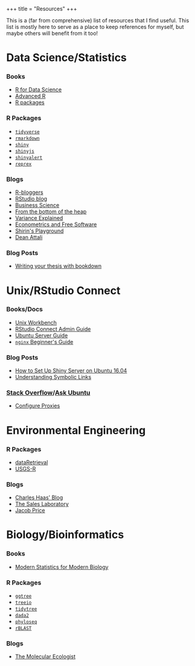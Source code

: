 +++
title = "Resources"
+++

This is a (far from comprehensive) list of resources that I find useful. This list is mostly here to serve as a place to keep references for myself, but maybe others will benefit from it too!

# Data Science/Statistics

### Books

* [R for Data Science](http://r4ds.had.co.nz/)
* [Advanced R](https://adv-r.hadley.nz/)
* [R packages](http://r-pkgs.had.co.nz/)

### R Packages

* [`tidyverse`](https://www.tidyverse.org/)
* [`rmarkdown`](https://rmarkdown.rstudio.com/articles.html)
* [`shiny`](https://shiny.rstudio.com/)
* [`shinyjs`](https://deanattali.com/shinyjs/)
* [`shinyalert`](https://github.com/daattali/shinyalert/)
* [`reprex`](https://github.com/tidyverse/reprex)

### Blogs

* [R-bloggers](https://www.r-bloggers.com/)
* [RStudio blog](https://blog.rstudio.com/)
* [Business Science](https://www.business-science.io/blog/index.html)
* [From the bottom of the heap](https://www.fromthebottomoftheheap.net/)
* [Variance Explained](http://varianceexplained.org/)
* [Econometrics and Free Software](http://www.brodrigues.co/#)
* [Shirin's Playground](https://shirinsplayground.netlify.com/)
* [Dean Attali](https://deanattali.com/)

### Blog Posts

* [Writing your thesis with bookdown](https://eddjberry.netlify.com/post/writing-your-thesis-with-bookdown/) 




# Unix/RStudio Connect

### Books/Docs

* [Unix Workbench](https://seankross.com/the-unix-workbench/command-line-basics.html)
* [RStudio Connect Admin Guide](http://docs.rstudio.com/connect/admin/)
* [Ubuntu Server Guide](https://help.ubuntu.com/lts/serverguide/serverguide.pdf)
* [`nginx` Beginner's Guide](http://nginx.org/en/docs/beginners_guide.html)


### Blog Posts

* [How to Set Up Shiny Server on Ubuntu 16.04](https://www.digitalocean.com/community/tutorials/how-to-set-up-shiny-server-on-ubuntu-16-04)
* [Understanding Symbolic Links](https://www.nixtutor.com/freebsd/understanding-symbolic-links/)

### [Stack Overflow](https://stackoverflow.com/)/[Ask Ubuntu](https://askubuntu.com/)

* [Configure Proxies](https://askubuntu.com/questions/175172/how-do-i-configure-proxies-without-gui)

# Environmental Engineering

### R Packages

* [dataRetrieval](https://github.com/USGS-R/dataRetrieval)
* [USGS-R](https://github.com/USGS-R)

### Blogs

* [Charles Haas' Blog](https://chaasblog.wordpress.com/)
* [The Sales Laboratory](http://microbes.cae.drexel.edu/)
* [Jacob Price](https://jacobrprice.github.io/)


# Biology/Bioinformatics

### Books

* [Modern Statistics for Modern Biology](http://web.stanford.edu/class/bios221/book/)

### R Packages

* [`ggtree`](https://guangchuangyu.github.io/software/ggtree/)
* [`treeio`](https://guangchuangyu.github.io/software/treeio/)
* [`tidytree`](https://github.com/GuangchuangYu/tidytree)
* [`dada2`](https://benjjneb.github.io/dada2/index.html)
* [`phyloseq`](https://joey711.github.io/phyloseq/)
* [`rBLAST`](https://github.com/mhahsler/rBLAST)


### Blogs

* [The Molecular Ecologist](http://www.molecularecologist.com/)

